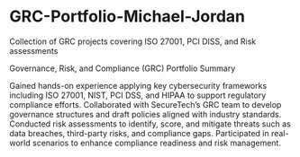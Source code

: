# GRC-Portfolio-Michael-Jordan
Collection of GRC projects covering ISO 27001, PCI DISS, and Risk assessments

Governance, Risk, and Compliance (GRC) Portfolio Summary


Gained hands-on experience applying key cybersecurity frameworks including ISO 27001, NIST, PCI DSS, and HIPAA to support regulatory compliance efforts. Collaborated with SecureTech’s GRC team to develop governance structures and draft policies aligned with industry standards. Conducted risk assessments to identify, score, and mitigate threats such as data breaches, third-party risks, and compliance gaps. Participated in real-world scenarios to enhance compliance readiness and risk management.
